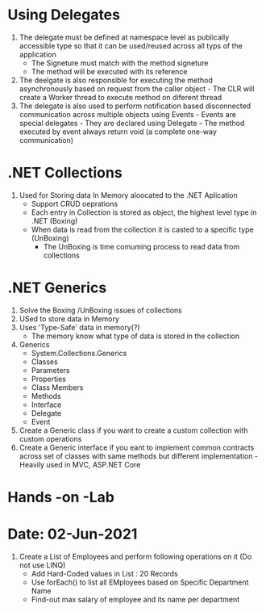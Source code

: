 # Using Delegates

1. The delegate must be defined at namespace level as publically accessible type 
	so that it can be used/reused across all typs of the application
	- The Signeture must match with the method signeture
	- The method will be executed with its reference
2. The deelgate is also responsible for executing the method asynchronously based on 
	request from the caller object
		- The CLR will create a Worker thread to execute method on diferent thread
3. The delegate is also used to perform notification based disconnected communication across 
	multiple objects using Events
		- Events are special delegates
		- They are declared using Delegate
		- The method executed by event always return void (a complete one-way communication)

# .NET Collections
1. Used for Storing data  In Memory aloocated to the .NET Aplication
	- Support CRUD oeprations
	- Each entry in Collection is stored as object, the highest level type in .NET  (Boxing)
	- When data is read from the collection it is casted to a specific type (UnBoxing)
		- The UnBoxing is time comuming process to read data from collections

# .NET Generics
1. Solve the Boxing /UnBoxing issues of collections
2. USed to store data in Memory
3. Uses 'Type-Safe' data in memory(?)
	- The memory know what type of data is stored in the collection
4. Generics
	- System.Collections.Generics
	- Classes
	- Parameters
	- Properties
	- Class Members
	- Methods
	- Interface
	- Delegate
	- Event
5. Create a Generic class if you want to create a custom collection with custom operations
6. Create a Generic interface if you eant to implement common contracts across set of classes with same methods but 
	different implementation
		- Heavily used in MVC, ASP.NET Core

# Hands -on -Lab

# Date: 02-Jun-2021
1. Create a List of Employees and perform following operations on it (Do not use LINQ)
	- Add Hard-Coded values in List : 20 Records
	- Use forEach() to list all EMployees based on Specific Department Name
	- Find-out max salary of employee and its name per department 

